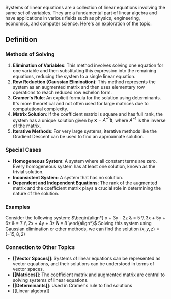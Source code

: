Systems of linear equations are a collection of linear equations involving the same set of variables. They are a fundamental part of linear algebra and have applications in various fields such as physics, engineering, economics, and computer science. Here's an exploration of the topic:

## Definition


### Methods of Solving 
1. **Elimination of Variables**: This method involves solving one equation for one variable and then substituting this expression into the remaining equations, reducing the system to a single linear equation. 
2. **Row Reduction (Gaussian Elimination)**: This method represents the system as an augmented matrix and then uses elementary row operations to reach reduced row echelon form. 
3. **Cramer's Rule**: An explicit formula for the solution using determinants. It's more theoretical and not often used for large matrices due to computational complexity. 
4. **Matrix Solution**: If the coefficient matrix is square and has full rank, the system has a unique solution given by  $\mathbf{x} = A^{-1}\mathbf{b}$, where  $A^{-1}$  is the inverse of the matrix. 
5. **Iterative Methods**: For very large systems, iterative methods like the Gradient Descent can be used to find an approximate solution. 
### Special Cases 
- **Homogeneous System**: A system where all constant terms are zero. Every homogeneous system has at least one solution, known as the trivial solution. 
- **Inconsistent System**: A system that has no solution. 
- **Dependent and Independent Equations**: The rank of the augmented matrix and the coefficient matrix plays a crucial role in determining the nature of the solution. 
### Examples 
Consider the following system: $\begin{align*} x + 3y - 2z & = 5 \\ 3x + 5y + 6z & = 7 \\ 2x + 4y + 3z & = 8 \end{align*}$ Solving this system using Gaussian elimination or other methods, we can find the solution $(x,y,z)=(-15,8,2)$ 
### Connection to Other Topics
- **[[Vector Spaces]]**: Systems of linear equations can be represented as vector equations, and their solutions can be understood in terms of vector spaces. 
- **[[Matrices]]**: The coefficient matrix and augmented matrix are central to solving systems of linear equations. 
- **[[Determinants]]**: Used in Cramer's rule to find solutions
- [[Linear algebra]]